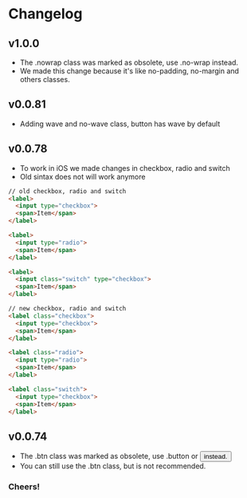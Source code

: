 # Changelog

## v1.0.0 ##
- The .nowrap class was marked as obsolete, use .no-wrap instead.
- We made this change because it's like no-padding, no-margin and others classes.

## v0.0.81 ##
- Adding wave and no-wave class, button has wave by default

## v0.0.78 ##

- To work in iOS we made changes in checkbox, radio and switch
- Old sintax does not will work anymore

```html
// old checkbox, radio and switch
<label>
  <input type="checkbox">
  <span>Item</span>
</label>

<label>
  <input type="radio">
  <span>Item</span>
</label>

<label>
  <input class="switch" type="checkbox">
  <span>Item</span>
</label>

// new checkbox, radio and switch
<label class="checkbox">
  <input type="checkbox">
  <span>Item</span>
</label>

<label class="radio">
  <input type="radio">
  <span>Item</span>
</label>

<label class="switch">
  <input type="checkbox">
  <span>Item</span>
</label>
```

## v0.0.74 ##

- The .btn class was marked as obsolete, use .button or <button> instead.
- You can still use the .btn class, but is not recommended.

### Cheers! ###
